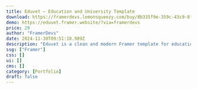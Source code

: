 ```yaml
---
title: Eduvet — Education and University Template
download: https://framerdevs.lemonsqueezy.com/buy/8b335f9e-359c-43c9-8f42-2d39bb3344a6?aff=YGGpO5
demo: https://eduvet.framer.website/?via=framerdevs
price: 29
author: "FramerDevs"
date: 2024-11-30T09:51:18.989Z
description: "Eduvet is a clean and modern Framer template for educational institutions, universities, and online courses. It offers a streamlined design with versatile pages for courses, faculty, events, and more—perfect for creating an impactful online presence."
ssg: ["Framer"]
css: []
ui: []
cms: []
category: [Portfolio]
draft: false
---
```

